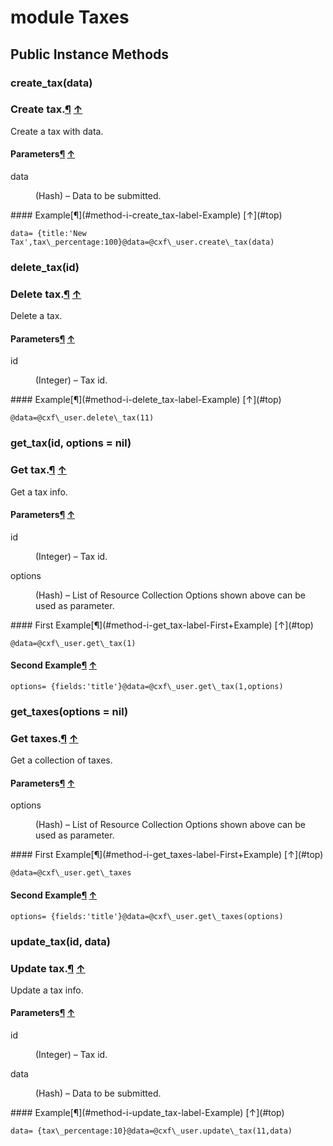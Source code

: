 # module Taxes [](#module-Taxes) [](#top)
 ## Public Instance Methods
 ### create_tax(data) [](#method-i-create_tax)
 ### Create tax.[¶](#method-i-create_tax-label-Create+tax.) [↑](#top)

Create a tax with data.

#### Parameters[¶](#method-i-create_tax-label-Parameters) [↑](#top)
<dl class="rdoc-list note-list">
<dt>data
</dt>
<dd>
<p>(Hash) – Data to be submitted.</p>
</dd>
</dl>
#### Example[¶](#method-i-create_tax-label-Example) [↑](#top)

```
data= {title:'New Tax',tax\_percentage:100}@data=@cxf\_user.create\_tax(data)
```
 ### delete_tax(id) [](#method-i-delete_tax)
 ### Delete tax.[¶](#method-i-delete_tax-label-Delete+tax.) [↑](#top)

Delete a tax.

#### Parameters[¶](#method-i-delete_tax-label-Parameters) [↑](#top)
<dl class="rdoc-list note-list">
<dt>id
</dt>
<dd>
<p>(Integer) – Tax id.</p>
</dd>
</dl>
#### Example[¶](#method-i-delete_tax-label-Example) [↑](#top)

```
@data=@cxf\_user.delete\_tax(11)
```
 ### get_tax(id, options = nil) [](#method-i-get_tax)
 ### Get tax.[¶](#method-i-get_tax-label-Get+tax.) [↑](#top)

Get a tax info.

#### Parameters[¶](#method-i-get_tax-label-Parameters) [↑](#top)
<dl class="rdoc-list note-list">
<dt>id
</dt>
<dd>
<p>(Integer) – Tax id.</p>
</dd>
<dt>options
</dt>
<dd>
<p>(Hash) – List of Resource Collection Options shown above can be used as parameter.</p>
</dd>
</dl>
#### First Example[¶](#method-i-get_tax-label-First+Example) [↑](#top)

```
@data=@cxf\_user.get\_tax(1)
```

#### Second Example[¶](#method-i-get_tax-label-Second+Example) [↑](#top)

```
options= {fields:'title'}@data=@cxf\_user.get\_tax(1,options)
```
 ### get_taxes(options = nil) [](#method-i-get_taxes)
 ### Get taxes.[¶](#method-i-get_taxes-label-Get+taxes.) [↑](#top)

Get a collection of taxes.

#### Parameters[¶](#method-i-get_taxes-label-Parameters) [↑](#top)
<dl class="rdoc-list note-list">
<dt>options
</dt>
<dd>
<p>(Hash) – List of Resource Collection Options shown above can be used as parameter.</p>
</dd>
</dl>
#### First Example[¶](#method-i-get_taxes-label-First+Example) [↑](#top)

```
@data=@cxf\_user.get\_taxes
```

#### Second Example[¶](#method-i-get_taxes-label-Second+Example) [↑](#top)

```
options= {fields:'title'}@data=@cxf\_user.get\_taxes(options)
```
 ### update_tax(id, data) [](#method-i-update_tax)
 ### Update tax.[¶](#method-i-update_tax-label-Update+tax.) [↑](#top)

Update a tax info.

#### Parameters[¶](#method-i-update_tax-label-Parameters) [↑](#top)
<dl class="rdoc-list note-list">
<dt>id
</dt>
<dd>
<p>(Integer) – Tax id.</p>
</dd>
<dt>data
</dt>
<dd>
<p>(Hash) – Data to be submitted.</p>
</dd>
</dl>
#### Example[¶](#method-i-update_tax-label-Example) [↑](#top)

```
data= {tax\_percentage:10}@data=@cxf\_user.update\_tax(11,data)
```
 
